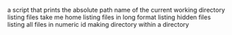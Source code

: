 a script that prints the absolute path name of the current working directory
listing files
take me home
listing files in long format
listing hidden files
listing all files in numeric id
making directory within a directory
